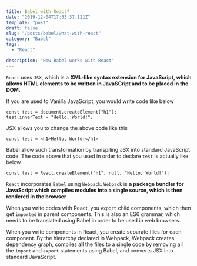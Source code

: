 ```yaml
---
title: Babel with React?
date: "2019-12-04T17:53:37.121Z"
template: "post"
draft: false
slug: "/posts/babel/what-with-react"
category: "Babel"
tags:
  - "React"

description: "How Babel works with React"
---
```


`React` uses `JSX`, which is a **XML-like syntax extension for JavaScript, which allows
HTML elements to be written in JavaSCript and to be placed in the DOM.**

If you are used to Vanilla JavaScript, you would write code like below

```
const test = document.createElement("h1");
test.innerText = "Hello, World!";
```

JSX allows you to change the above code like this

```
const test = <h1>Hello, World!</h1>
```

Babel allow such transformation by transpiling JSX into standard JavaScript code. The code above that you used in order to declare `test` is actually like below

```
const test = React.createElement("h1", null, "Hello, World!");
```

`React` incorporates `Babel` using `Webpack`. `Webpack` is **a package bundler for JavaScript which compiles modules into a single source, which is then rendered in the browser**

When you write codes with React, you `export` child components, which then get `imported` in parent components. This is also an ES6 grammar, which needs to be translated using Babel in order to be used in web browsers.

When you write components in React, you create separate files for each component. By the hierarchy declared in Webpack, Webpack creates dependency graph, compiles all the files to a single code by removing all the `import` and `export` statements using Babel, and converts JSX into standard JavaScript.
